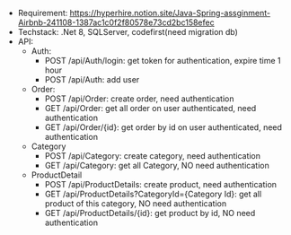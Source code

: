 - Requirement: https://hyperhire.notion.site/Java-Spring-assginment-Airbnb-241108-1387ac1c0f2f80578e73cd2bc158efec
- Techstack: .Net 8, SQLServer, codefirst(need migration db)
- API:
  - Auth:
    - POST /api/Auth/login: get token for authentication, expire time 1 hour
    - POST /api/Auth: add user
  - Order:
    - POST /api/Order: create order, need authentication
    - GET /api/Order: get all order on user authenticated, need authentication
    - GET /api/Order/{id}: get order by id on user authenticated, need authentication
  - Category
    - POST /api/Category: create category, need authentication
    - GET /api/Category: get all Category, NO need authentication
  - ProductDetail
    - POST /api/ProductDetails: create product, need authentication
    - GET /api/ProductDetails?CategoryId={Category Id}: get all product of this category, NO need authentication
    - GET /api/ProductDetails/{id}: get product by id, NO need authentication
